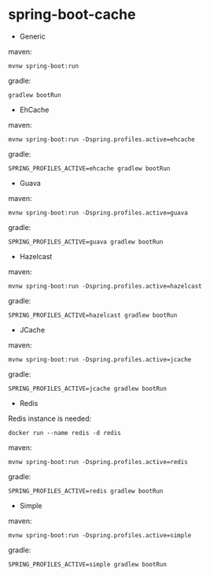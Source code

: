 spring-boot-cache
=================

* Generic

maven:
```
mvnw spring-boot:run
```

gradle:
```
gradlew bootRun
```

* EhCache

maven:
```
mvnw spring-boot:run -Dspring.profiles.active=ehcache
```

gradle:
```
SPRING_PROFILES_ACTIVE=ehcache gradlew bootRun
```

* Guava

maven:
```
mvnw spring-boot:run -Dspring.profiles.active=guava
```

gradle:
```
SPRING_PROFILES_ACTIVE=guava gradlew bootRun
```

* Hazelcast

maven:
```
mvnw spring-boot:run -Dspring.profiles.active=hazelcast
```

gradle:
```
SPRING_PROFILES_ACTIVE=hazelcast gradlew bootRun
```

* JCache

maven:
```
mvnw spring-boot:run -Dspring.profiles.active=jcache
```

gradle:
```
SPRING_PROFILES_ACTIVE=jcache gradlew bootRun
```

* Redis

Redis instance is needed:

```
docker run --name redis -d redis
```

maven:
```
mvnw spring-boot:run -Dspring.profiles.active=redis
```

gradle:
```
SPRING_PROFILES_ACTIVE=redis gradlew bootRun
```

* Simple

maven:
```
mvnw spring-boot:run -Dspring.profiles.active=simple
```

gradle:
```
SPRING_PROFILES_ACTIVE=simple gradlew bootRun
```
